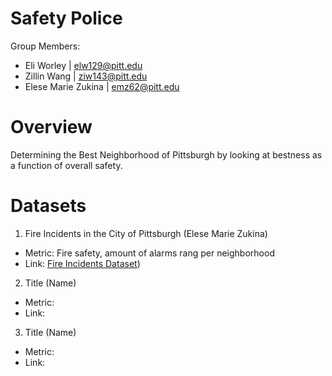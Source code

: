 # Safety Police
Group Members: 
- Eli Worley | elw129@pitt.edu
- Zillin Wang | ziw143@pitt.edu
- Elese Marie Zukina | emz62@pitt.edu

# Overview 
Determining the Best Neighborhood of Pittsburgh by looking at bestness as a function of overall safety.

# Datasets
1. Fire Incidents in the City of Pittsburgh (Elese Marie Zukina)
- Metric: Fire safety, amount of alarms rang per neighborhood
- Link: [Fire Incidents Dataset](https://data.wprdc.org/dataset/fire-incidents-in-city-of-pittsburgh))

2. Title (Name)
- Metric:
- Link:

3. Title (Name)
- Metric:
- Link:
